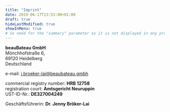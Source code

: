 ```yaml
---
title: "Imprint"
date: 2019-06-17T23:53:00+01:00
draft: true
hideLastModified: true
showInMenu: true
# no need for the "summary" parameter as it is not displayed in any previews
---
```


**beauBateau GmbH**  
Mönchhofstraße 6,  
69120 Heidelberg  
Deutschland  

e-mail: j.broeker-lai@beaubateau.gmbh  

commercial registry number: **HRB 12758**  
registration court: **Amtsgericht Neuruppin**  
UST-ID-Nr.: **DE327004249**  

Geschäftsführerin: **Dr. Jenny Bröker-Lai**
